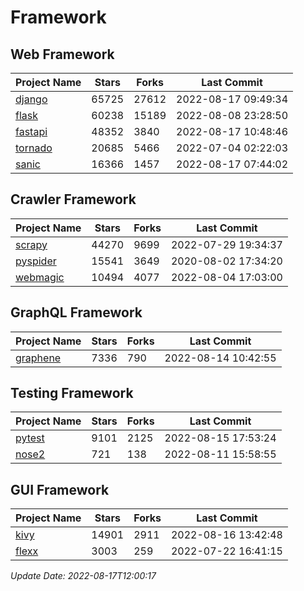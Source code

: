 # Framework

## Web Framework
| Project Name | Stars | Forks | Last Commit |
| ------------ | ----- | ----- | ----------- |
| [django](https://github.com/django/django) | 65725 | 27612 | 2022-08-17 09:49:34 |
| [flask](https://github.com/pallets/flask) | 60238 | 15189 | 2022-08-08 23:28:50 |
| [fastapi](https://github.com/tiangolo/fastapi) | 48352 | 3840 | 2022-08-17 10:48:46 |
| [tornado](https://github.com/tornadoweb/tornado) | 20685 | 5466 | 2022-07-04 02:22:03 |
| [sanic](https://github.com/sanic-org/sanic) | 16366 | 1457 | 2022-08-17 07:44:02 |

## Crawler Framework
| Project Name | Stars | Forks | Last Commit |
| ------------ | ----- | ----- | ----------- |
| [scrapy](https://github.com/scrapy/scrapy) | 44270 | 9699 | 2022-07-29 19:34:37 |
| [pyspider](https://github.com/binux/pyspider) | 15541 | 3649 | 2020-08-02 17:34:20 |
| [webmagic](https://github.com/code4craft/webmagic) | 10494 | 4077 | 2022-08-04 17:03:00 |

## GraphQL Framework
| Project Name | Stars | Forks | Last Commit |
| ------------ | ----- | ----- | ----------- |
| [graphene](https://github.com/graphql-python/graphene) | 7336 | 790 | 2022-08-14 10:42:55 |

## Testing Framework
| Project Name | Stars | Forks | Last Commit |
| ------------ | ----- | ----- | ----------- |
| [pytest](https://github.com/pytest-dev/pytest) | 9101 | 2125 | 2022-08-15 17:53:24 |
| [nose2](https://github.com/nose-devs/nose2) | 721 | 138 | 2022-08-11 15:58:55 |

## GUI Framework
| Project Name | Stars | Forks | Last Commit |
| ------------ | ----- | ----- | ----------- |
| [kivy](https://github.com/kivy/kivy) | 14901 | 2911 | 2022-08-16 13:42:48 |
| [flexx](https://github.com/flexxui/flexx) | 3003 | 259 | 2022-07-22 16:41:15 |

*Update Date: 2022-08-17T12:00:17*